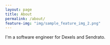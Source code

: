 ```yaml
---
layout: page
title: About
permalink: /about/
feature-img: "img/sample_feature_img_2.png"
---
```


I'm a software engineer for Dexels and Sendrato. 


